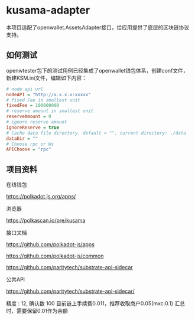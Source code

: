 # kusama-adapter

本项目适配了openwallet.AssetsAdapter接口，给应用提供了底层的区块链协议支持。

## 如何测试

openwtester包下的测试用例已经集成了openwallet钱包体系，创建conf文件，新建KSM.ini文件，编辑如下内容：

```ini
# node api url
nodeAPI = "http://x.x.x.x:xxxxx"
# fixed Fee in smallest unit
fixedFee = 100000000
# reserve amount in smallest unit
reserveAmount = 0
# ignore reserve amount
ignoreReserve = true
# Cache data file directory, default = "", current directory: ./data
dataDir = ""
# Choose rpc or Ws
APIChoose = "rpc"
```

## 项目资料

在线钱包

https://polkadot.js.org/apps/


浏览器

https://polkascan.io/pre/kusama


接口文档

https://github.com/polkadot-js/apps

https://github.com/polkadot-js/common

https://github.com/paritytech/substrate-api-sidecar


公共API

https://github.com/paritytech/substrate-api-sidecar/

精度 : 12, 确认数 100
目前链上手续费0.011，推荐收取商户0.05(mxc:0.1)
汇总时，需要保留0.01作为余额